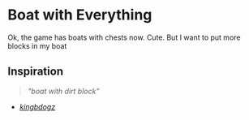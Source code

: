 # Boat with Everything

Ok, the game has boats with chests now. Cute. But I want to put more blocks in my boat

## Inspiration

> *"boat with dirt block"*

- *[kingbdogz](https://twitter.com/kingbdogz/status/1513184765804961797)*